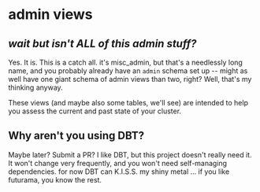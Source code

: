 # admin views
## _wait but isn't **ALL** of this admin stuff?_

Yes. It is. This is a catch all. it's misc_admin, but that's a needlessly long name, and you probably already have an `admin` schema set up -- might as well have one giant schema of admin views than two, right? Well, that's my thinking anyway. 

These views (and maybe also some tables, we'll see) are intended to help you assess the current and past state of your cluster. 

## Why aren't you using DBT?

Maybe later? Submit a PR? I like DBT, but this project doesn't really need it. It won't change very frequently, and you won't need self-managing dependencies. for now DBT can K.I.S.S. my shiny metal ... if you like futurama, you know the rest. 

